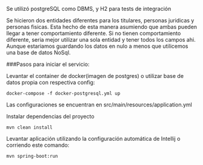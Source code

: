 Se utilizó postgreSQL como DBMS, y H2 para tests de integración

Se hicieron dos entidades diferentes para los titulares, personas juridicas y personas fisicas. 
Esta hecho de esta manera asumiendo que ambas pueden llegar a tener comportamiento diferente.
Si no tienen comportamiento diferente, seria mejor utilizar una sola entidad y tener todos los campos ahi.
Aunque estariamos guardando los datos en nulo a menos que utilicemos una base de datos NoSql.

###Pasos para iniciar el servicio:

Levantar el container de docker(imagen de postgres) o utilizar base de datos propia con respectiva config:

    docker-compose -f docker-postgresql.yml up

Las configuraciones se encuentran en src/main/resources/application.yml


Instalar dependencias del proyecto

    mvn clean install

Levantar aplicación utilizando la configuración automática de Intellij o corriendo este comando: 

    mvn spring-boot:run